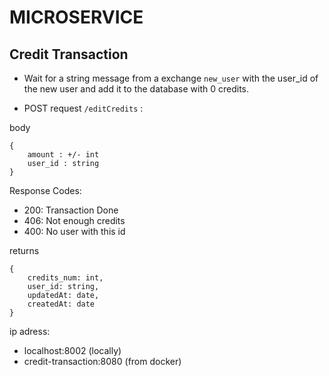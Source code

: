 # MICROSERVICE

## Credit Transaction

- Wait for a string message from a exchange ```new_user``` with the user_id of the new user and add it to the database with 0 credits.

- POST request ```/editCredits``` :

body 
```
{
	amount : +/- int
	user_id : string
}
```

Response Codes: 
- 200: Transaction Done
- 406: Not enough credits
- 400: No user with this id

returns
```
{
    credits_num: int,
    user_id: string,
    updatedAt: date,
    createdAt: date
}
```
ip adress:
- localhost:8002 (locally) 
- credit-transaction:8080 (from docker)